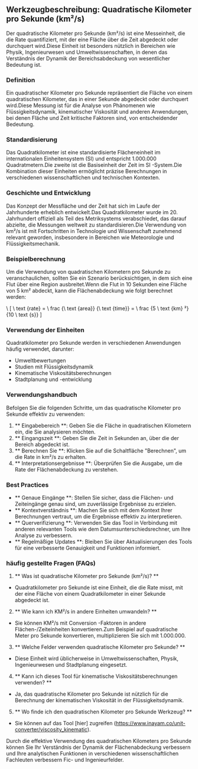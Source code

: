## Werkzeugbeschreibung: Quadratische Kilometer pro Sekunde (km²/s)

Der quadratische Kilometer pro Sekunde (km²/s) ist eine Messeinheit, die die Rate quantifiziert, mit der eine Fläche über die Zeit abgedeckt oder durchquert wird.Diese Einheit ist besonders nützlich in Bereichen wie Physik, Ingenieurwesen und Umweltwissenschaften, in denen das Verständnis der Dynamik der Bereichsabdeckung von wesentlicher Bedeutung ist.

### Definition
Ein quadratischer Kilometer pro Sekunde repräsentiert die Fläche von einem quadratischen Kilometer, das in einer Sekunde abgedeckt oder durchquert wird.Diese Messung ist für die Analyse von Phänomenen wie Flüssigkeitsdynamik, kinematischer Viskosität und anderen Anwendungen, bei denen Fläche und Zeit kritische Faktoren sind, von entscheidender Bedeutung.

### Standardisierung
Das Quadratkilometer ist eine standardisierte Flächeneinheit im internationalen Einheitensystem (SI) und entspricht 1.000.000 Quadratmetern.Die zweite ist die Basiseinheit der Zeit im SI -System.Die Kombination dieser Einheiten ermöglicht präzise Berechnungen in verschiedenen wissenschaftlichen und technischen Kontexten.

### Geschichte und Entwicklung
Das Konzept der Messfläche und der Zeit hat sich im Laufe der Jahrhunderte erheblich entwickelt.Das Quadratkilometer wurde im 20. Jahrhundert offiziell als Teil des Metriksystems verabschiedet, das darauf abzielte, die Messungen weltweit zu standardisieren.Die Verwendung von km²/s ist mit Fortschritten in Technologie und Wissenschaft zunehmend relevant geworden, insbesondere in Bereichen wie Meteorologie und Flüssigkeitsmechanik.

### Beispielberechnung
Um die Verwendung von quadratischen Kilometern pro Sekunde zu veranschaulichen, sollten Sie ein Szenario berücksichtigen, in dem sich eine Flut über eine Region ausbreitet.Wenn die Flut in 10 Sekunden eine Fläche von 5 km² abdeckt, kann die Flächenabdeckung wie folgt berechnet werden:

\ [
\ text {rate} = \ frac {\ text {area}} {\ text {time}} = \ frac {5 \ text {km} ²} {10 \ text {s}}
\]

### Verwendung der Einheiten
Quadratkilometer pro Sekunde werden in verschiedenen Anwendungen häufig verwendet, darunter:
- Umweltbewertungen
- Studien mit Flüssigkeitsdynamik
- Kinematische Viskositätsberechnungen
- Stadtplanung und -entwicklung

### Verwendungshandbuch
Befolgen Sie die folgenden Schritte, um das quadratische Kilometer pro Sekunde effektiv zu verwenden:
1. ** Eingabebereich **: Geben Sie die Fläche in quadratischen Kilometern ein, die Sie analysieren möchten.
2. ** Eingangszeit **: Geben Sie die Zeit in Sekunden an, über die der Bereich abgedeckt ist.
3. ** Berechnen Sie **: Klicken Sie auf die Schaltfläche "Berechnen", um die Rate in km²/s zu erhalten.
4. ** Interpretationsergebnisse **: Überprüfen Sie die Ausgabe, um die Rate der Flächenabdeckung zu verstehen.

### Best Practices
- ** Genaue Eingänge **: Stellen Sie sicher, dass die Flächen- und Zeiteingänge genau sind, um zuverlässige Ergebnisse zu erzielen.
- ** Kontextverständnis **: Machen Sie sich mit dem Kontext Ihrer Berechnungen vertraut, um die Ergebnisse effektiv zu interpretieren.
- ** Querverifizierung **: Verwenden Sie das Tool in Verbindung mit anderen relevanten Tools wie dem Datumsunterschiedsrechner, um Ihre Analyse zu verbessern.
- ** Regelmäßige Updates **: Bleiben Sie über Aktualisierungen des Tools für eine verbesserte Genauigkeit und Funktionen informiert.

### häufig gestellte Fragen (FAQs)

1. ** Was ist quadratische Kilometer pro Sekunde (km²/s)? **
- Quadratkilometer pro Sekunde ist eine Einheit, die die Rate misst, mit der eine Fläche von einem Quadratkilometer in einer Sekunde abgedeckt ist.

2. ** Wie kann ich KM²/s in andere Einheiten umwandeln? **
- Sie können KM²/s mit Conversion -Faktoren in andere Flächen-/Zeiteinheiten konvertieren.Zum Beispiel auf quadratische Meter pro Sekunde konvertieren, multiplizieren Sie sich mit 1.000.000.

3. ** Welche Felder verwenden quadratische Kilometer pro Sekunde? **
- Diese Einheit wird üblicherweise in Umweltwissenschaften, Physik, Ingenieurwesen und Stadtplanung eingesetzt.

4. ** Kann ich dieses Tool für kinematische Viskositätsberechnungen verwenden? **
- Ja, das quadratische Kilometer pro Sekunde ist nützlich für die Berechnung der kinematischen Viskosität in der Flüssigkeitsdynamik.

5. ** Wo finde ich den quadratischen Kilometer pro Sekunde Werkzeug? **
- Sie können auf das Tool [hier] zugreifen (https://www.inayam.co/unit-converter/viscosity_kinematic).

Durch die effektive Verwendung des quadratischen Kilometers pro Sekunde können Sie Ihr Verständnis der Dynamik der Flächenabdeckung verbessern und Ihre analytischen Funktionen in verschiedenen wissenschaftlichen Fachleuten verbessern Fic- und Ingenieurfelder.
